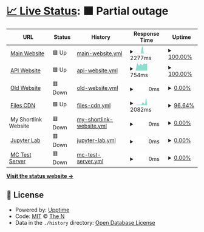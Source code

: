 # [📈 Live Status](https://uptime.therealzzy.xyz): <!--live status--> **🟧 Partial outage**

<!--start: status pages-->
<!-- This summary is generated by Upptime (https://github.com/upptime/upptime) -->
<!-- Do not edit this manually, your changes will be overwritten -->
<!-- prettier-ignore -->
| URL | Status | History | Response Time | Uptime |
| --- | ------ | ------- | ------------- | ------ |
| <img alt="" src="https://icons.duckduckgo.com/ip3/therealzzy.xyz.ico" height="13"> [Main Website](https://therealzzy.xyz) | 🟩 Up | [main-website.yml](https://github.com/then77/web-uptime/commits/HEAD/history/main-website.yml) | <details><summary><img alt="Response time graph" src="./graphs/main-website/response-time-week.png" height="20"> 2277ms</summary><br><a href="https://uptime.therealzzy.xyz/history/main-website"><img alt="Response time 561" src="https://img.shields.io/endpoint?url=https%3A%2F%2Fraw.githubusercontent.com%2Fthen77%2Fweb-uptime%2FHEAD%2Fapi%2Fmain-website%2Fresponse-time.json"></a><br><a href="https://uptime.therealzzy.xyz/history/main-website"><img alt="24-hour response time 447" src="https://img.shields.io/endpoint?url=https%3A%2F%2Fraw.githubusercontent.com%2Fthen77%2Fweb-uptime%2FHEAD%2Fapi%2Fmain-website%2Fresponse-time-day.json"></a><br><a href="https://uptime.therealzzy.xyz/history/main-website"><img alt="7-day response time 2277" src="https://img.shields.io/endpoint?url=https%3A%2F%2Fraw.githubusercontent.com%2Fthen77%2Fweb-uptime%2FHEAD%2Fapi%2Fmain-website%2Fresponse-time-week.json"></a><br><a href="https://uptime.therealzzy.xyz/history/main-website"><img alt="30-day response time 627" src="https://img.shields.io/endpoint?url=https%3A%2F%2Fraw.githubusercontent.com%2Fthen77%2Fweb-uptime%2FHEAD%2Fapi%2Fmain-website%2Fresponse-time-month.json"></a><br><a href="https://uptime.therealzzy.xyz/history/main-website"><img alt="1-year response time 561" src="https://img.shields.io/endpoint?url=https%3A%2F%2Fraw.githubusercontent.com%2Fthen77%2Fweb-uptime%2FHEAD%2Fapi%2Fmain-website%2Fresponse-time-year.json"></a></details> | <details><summary><a href="https://uptime.therealzzy.xyz/history/main-website">100.00%</a></summary><a href="https://uptime.therealzzy.xyz/history/main-website"><img alt="All-time uptime 99.86%" src="https://img.shields.io/endpoint?url=https%3A%2F%2Fraw.githubusercontent.com%2Fthen77%2Fweb-uptime%2FHEAD%2Fapi%2Fmain-website%2Fuptime.json"></a><br><a href="https://uptime.therealzzy.xyz/history/main-website"><img alt="24-hour uptime 100.00%" src="https://img.shields.io/endpoint?url=https%3A%2F%2Fraw.githubusercontent.com%2Fthen77%2Fweb-uptime%2FHEAD%2Fapi%2Fmain-website%2Fuptime-day.json"></a><br><a href="https://uptime.therealzzy.xyz/history/main-website"><img alt="7-day uptime 100.00%" src="https://img.shields.io/endpoint?url=https%3A%2F%2Fraw.githubusercontent.com%2Fthen77%2Fweb-uptime%2FHEAD%2Fapi%2Fmain-website%2Fuptime-week.json"></a><br><a href="https://uptime.therealzzy.xyz/history/main-website"><img alt="30-day uptime 99.92%" src="https://img.shields.io/endpoint?url=https%3A%2F%2Fraw.githubusercontent.com%2Fthen77%2Fweb-uptime%2FHEAD%2Fapi%2Fmain-website%2Fuptime-month.json"></a><br><a href="https://uptime.therealzzy.xyz/history/main-website"><img alt="1-year uptime 99.86%" src="https://img.shields.io/endpoint?url=https%3A%2F%2Fraw.githubusercontent.com%2Fthen77%2Fweb-uptime%2FHEAD%2Fapi%2Fmain-website%2Fuptime-year.json"></a></details>
| <img alt="" src="https://icons.duckduckgo.com/ip3/api.therealzzy.xyz.ico" height="13"> [API Website](https://api.therealzzy.xyz) | 🟩 Up | [api-website.yml](https://github.com/then77/web-uptime/commits/HEAD/history/api-website.yml) | <details><summary><img alt="Response time graph" src="./graphs/api-website/response-time-week.png" height="20"> 754ms</summary><br><a href="https://uptime.therealzzy.xyz/history/api-website"><img alt="Response time 1197" src="https://img.shields.io/endpoint?url=https%3A%2F%2Fraw.githubusercontent.com%2Fthen77%2Fweb-uptime%2FHEAD%2Fapi%2Fapi-website%2Fresponse-time.json"></a><br><a href="https://uptime.therealzzy.xyz/history/api-website"><img alt="24-hour response time 834" src="https://img.shields.io/endpoint?url=https%3A%2F%2Fraw.githubusercontent.com%2Fthen77%2Fweb-uptime%2FHEAD%2Fapi%2Fapi-website%2Fresponse-time-day.json"></a><br><a href="https://uptime.therealzzy.xyz/history/api-website"><img alt="7-day response time 754" src="https://img.shields.io/endpoint?url=https%3A%2F%2Fraw.githubusercontent.com%2Fthen77%2Fweb-uptime%2FHEAD%2Fapi%2Fapi-website%2Fresponse-time-week.json"></a><br><a href="https://uptime.therealzzy.xyz/history/api-website"><img alt="30-day response time 772" src="https://img.shields.io/endpoint?url=https%3A%2F%2Fraw.githubusercontent.com%2Fthen77%2Fweb-uptime%2FHEAD%2Fapi%2Fapi-website%2Fresponse-time-month.json"></a><br><a href="https://uptime.therealzzy.xyz/history/api-website"><img alt="1-year response time 1197" src="https://img.shields.io/endpoint?url=https%3A%2F%2Fraw.githubusercontent.com%2Fthen77%2Fweb-uptime%2FHEAD%2Fapi%2Fapi-website%2Fresponse-time-year.json"></a></details> | <details><summary><a href="https://uptime.therealzzy.xyz/history/api-website">100.00%</a></summary><a href="https://uptime.therealzzy.xyz/history/api-website"><img alt="All-time uptime 97.18%" src="https://img.shields.io/endpoint?url=https%3A%2F%2Fraw.githubusercontent.com%2Fthen77%2Fweb-uptime%2FHEAD%2Fapi%2Fapi-website%2Fuptime.json"></a><br><a href="https://uptime.therealzzy.xyz/history/api-website"><img alt="24-hour uptime 100.00%" src="https://img.shields.io/endpoint?url=https%3A%2F%2Fraw.githubusercontent.com%2Fthen77%2Fweb-uptime%2FHEAD%2Fapi%2Fapi-website%2Fuptime-day.json"></a><br><a href="https://uptime.therealzzy.xyz/history/api-website"><img alt="7-day uptime 100.00%" src="https://img.shields.io/endpoint?url=https%3A%2F%2Fraw.githubusercontent.com%2Fthen77%2Fweb-uptime%2FHEAD%2Fapi%2Fapi-website%2Fuptime-week.json"></a><br><a href="https://uptime.therealzzy.xyz/history/api-website"><img alt="30-day uptime 83.23%" src="https://img.shields.io/endpoint?url=https%3A%2F%2Fraw.githubusercontent.com%2Fthen77%2Fweb-uptime%2FHEAD%2Fapi%2Fapi-website%2Fuptime-month.json"></a><br><a href="https://uptime.therealzzy.xyz/history/api-website"><img alt="1-year uptime 97.18%" src="https://img.shields.io/endpoint?url=https%3A%2F%2Fraw.githubusercontent.com%2Fthen77%2Fweb-uptime%2FHEAD%2Fapi%2Fapi-website%2Fuptime-year.json"></a></details>
| <img alt="" src="https://icons.duckduckgo.com/ip3/site.therealzzy.xyz.ico" height="13"> [Old Website](https://site.therealzzy.xyz) | 🟥 Down | [old-website.yml](https://github.com/then77/web-uptime/commits/HEAD/history/old-website.yml) | <details><summary><img alt="Response time graph" src="./graphs/old-website/response-time-week.png" height="20"> 0ms</summary><br><a href="https://uptime.therealzzy.xyz/history/old-website"><img alt="Response time 608" src="https://img.shields.io/endpoint?url=https%3A%2F%2Fraw.githubusercontent.com%2Fthen77%2Fweb-uptime%2FHEAD%2Fapi%2Fold-website%2Fresponse-time.json"></a><br><a href="https://uptime.therealzzy.xyz/history/old-website"><img alt="24-hour response time 0" src="https://img.shields.io/endpoint?url=https%3A%2F%2Fraw.githubusercontent.com%2Fthen77%2Fweb-uptime%2FHEAD%2Fapi%2Fold-website%2Fresponse-time-day.json"></a><br><a href="https://uptime.therealzzy.xyz/history/old-website"><img alt="7-day response time 0" src="https://img.shields.io/endpoint?url=https%3A%2F%2Fraw.githubusercontent.com%2Fthen77%2Fweb-uptime%2FHEAD%2Fapi%2Fold-website%2Fresponse-time-week.json"></a><br><a href="https://uptime.therealzzy.xyz/history/old-website"><img alt="30-day response time 0" src="https://img.shields.io/endpoint?url=https%3A%2F%2Fraw.githubusercontent.com%2Fthen77%2Fweb-uptime%2FHEAD%2Fapi%2Fold-website%2Fresponse-time-month.json"></a><br><a href="https://uptime.therealzzy.xyz/history/old-website"><img alt="1-year response time 608" src="https://img.shields.io/endpoint?url=https%3A%2F%2Fraw.githubusercontent.com%2Fthen77%2Fweb-uptime%2FHEAD%2Fapi%2Fold-website%2Fresponse-time-year.json"></a></details> | <details><summary><a href="https://uptime.therealzzy.xyz/history/old-website">0.00%</a></summary><a href="https://uptime.therealzzy.xyz/history/old-website"><img alt="All-time uptime 72.05%" src="https://img.shields.io/endpoint?url=https%3A%2F%2Fraw.githubusercontent.com%2Fthen77%2Fweb-uptime%2FHEAD%2Fapi%2Fold-website%2Fuptime.json"></a><br><a href="https://uptime.therealzzy.xyz/history/old-website"><img alt="24-hour uptime 0.00%" src="https://img.shields.io/endpoint?url=https%3A%2F%2Fraw.githubusercontent.com%2Fthen77%2Fweb-uptime%2FHEAD%2Fapi%2Fold-website%2Fuptime-day.json"></a><br><a href="https://uptime.therealzzy.xyz/history/old-website"><img alt="7-day uptime 0.00%" src="https://img.shields.io/endpoint?url=https%3A%2F%2Fraw.githubusercontent.com%2Fthen77%2Fweb-uptime%2FHEAD%2Fapi%2Fold-website%2Fuptime-week.json"></a><br><a href="https://uptime.therealzzy.xyz/history/old-website"><img alt="30-day uptime 1.38%" src="https://img.shields.io/endpoint?url=https%3A%2F%2Fraw.githubusercontent.com%2Fthen77%2Fweb-uptime%2FHEAD%2Fapi%2Fold-website%2Fuptime-month.json"></a><br><a href="https://uptime.therealzzy.xyz/history/old-website"><img alt="1-year uptime 72.05%" src="https://img.shields.io/endpoint?url=https%3A%2F%2Fraw.githubusercontent.com%2Fthen77%2Fweb-uptime%2FHEAD%2Fapi%2Fold-website%2Fuptime-year.json"></a></details>
| <img alt="" src="https://icons.duckduckgo.com/ip3/files.therealzzy.xyz.ico" height="13"> [Files CDN](https://files.therealzzy.xyz) | 🟩 Up | [files-cdn.yml](https://github.com/then77/web-uptime/commits/HEAD/history/files-cdn.yml) | <details><summary><img alt="Response time graph" src="./graphs/files-cdn/response-time-week.png" height="20"> 2082ms</summary><br><a href="https://uptime.therealzzy.xyz/history/files-cdn"><img alt="Response time 2133" src="https://img.shields.io/endpoint?url=https%3A%2F%2Fraw.githubusercontent.com%2Fthen77%2Fweb-uptime%2FHEAD%2Fapi%2Ffiles-cdn%2Fresponse-time.json"></a><br><a href="https://uptime.therealzzy.xyz/history/files-cdn"><img alt="24-hour response time 443" src="https://img.shields.io/endpoint?url=https%3A%2F%2Fraw.githubusercontent.com%2Fthen77%2Fweb-uptime%2FHEAD%2Fapi%2Ffiles-cdn%2Fresponse-time-day.json"></a><br><a href="https://uptime.therealzzy.xyz/history/files-cdn"><img alt="7-day response time 2082" src="https://img.shields.io/endpoint?url=https%3A%2F%2Fraw.githubusercontent.com%2Fthen77%2Fweb-uptime%2FHEAD%2Fapi%2Ffiles-cdn%2Fresponse-time-week.json"></a><br><a href="https://uptime.therealzzy.xyz/history/files-cdn"><img alt="30-day response time 1590" src="https://img.shields.io/endpoint?url=https%3A%2F%2Fraw.githubusercontent.com%2Fthen77%2Fweb-uptime%2FHEAD%2Fapi%2Ffiles-cdn%2Fresponse-time-month.json"></a><br><a href="https://uptime.therealzzy.xyz/history/files-cdn"><img alt="1-year response time 2133" src="https://img.shields.io/endpoint?url=https%3A%2F%2Fraw.githubusercontent.com%2Fthen77%2Fweb-uptime%2FHEAD%2Fapi%2Ffiles-cdn%2Fresponse-time-year.json"></a></details> | <details><summary><a href="https://uptime.therealzzy.xyz/history/files-cdn">96.64%</a></summary><a href="https://uptime.therealzzy.xyz/history/files-cdn"><img alt="All-time uptime 99.15%" src="https://img.shields.io/endpoint?url=https%3A%2F%2Fraw.githubusercontent.com%2Fthen77%2Fweb-uptime%2FHEAD%2Fapi%2Ffiles-cdn%2Fuptime.json"></a><br><a href="https://uptime.therealzzy.xyz/history/files-cdn"><img alt="24-hour uptime 100.00%" src="https://img.shields.io/endpoint?url=https%3A%2F%2Fraw.githubusercontent.com%2Fthen77%2Fweb-uptime%2FHEAD%2Fapi%2Ffiles-cdn%2Fuptime-day.json"></a><br><a href="https://uptime.therealzzy.xyz/history/files-cdn"><img alt="7-day uptime 96.64%" src="https://img.shields.io/endpoint?url=https%3A%2F%2Fraw.githubusercontent.com%2Fthen77%2Fweb-uptime%2FHEAD%2Fapi%2Ffiles-cdn%2Fuptime-week.json"></a><br><a href="https://uptime.therealzzy.xyz/history/files-cdn"><img alt="30-day uptime 99.14%" src="https://img.shields.io/endpoint?url=https%3A%2F%2Fraw.githubusercontent.com%2Fthen77%2Fweb-uptime%2FHEAD%2Fapi%2Ffiles-cdn%2Fuptime-month.json"></a><br><a href="https://uptime.therealzzy.xyz/history/files-cdn"><img alt="1-year uptime 99.15%" src="https://img.shields.io/endpoint?url=https%3A%2F%2Fraw.githubusercontent.com%2Fthen77%2Fweb-uptime%2FHEAD%2Fapi%2Ffiles-cdn%2Fuptime-year.json"></a></details>
| <img alt="" src="https://icons.duckduckgo.com/ip3/null.ico" height="13"> My Shortlink Website | 🟥 Down | [my-shortlink-website.yml](https://github.com/then77/web-uptime/commits/HEAD/history/my-shortlink-website.yml) | <details><summary><img alt="Response time graph" src="./graphs/my-shortlink-website/response-time-week.png" height="20"> 0ms</summary><br><a href="https://uptime.therealzzy.xyz/history/my-shortlink-website"><img alt="Response time 2028" src="https://img.shields.io/endpoint?url=https%3A%2F%2Fraw.githubusercontent.com%2Fthen77%2Fweb-uptime%2FHEAD%2Fapi%2Fmy-shortlink-website%2Fresponse-time.json"></a><br><a href="https://uptime.therealzzy.xyz/history/my-shortlink-website"><img alt="24-hour response time 0" src="https://img.shields.io/endpoint?url=https%3A%2F%2Fraw.githubusercontent.com%2Fthen77%2Fweb-uptime%2FHEAD%2Fapi%2Fmy-shortlink-website%2Fresponse-time-day.json"></a><br><a href="https://uptime.therealzzy.xyz/history/my-shortlink-website"><img alt="7-day response time 0" src="https://img.shields.io/endpoint?url=https%3A%2F%2Fraw.githubusercontent.com%2Fthen77%2Fweb-uptime%2FHEAD%2Fapi%2Fmy-shortlink-website%2Fresponse-time-week.json"></a><br><a href="https://uptime.therealzzy.xyz/history/my-shortlink-website"><img alt="30-day response time 0" src="https://img.shields.io/endpoint?url=https%3A%2F%2Fraw.githubusercontent.com%2Fthen77%2Fweb-uptime%2FHEAD%2Fapi%2Fmy-shortlink-website%2Fresponse-time-month.json"></a><br><a href="https://uptime.therealzzy.xyz/history/my-shortlink-website"><img alt="1-year response time 2028" src="https://img.shields.io/endpoint?url=https%3A%2F%2Fraw.githubusercontent.com%2Fthen77%2Fweb-uptime%2FHEAD%2Fapi%2Fmy-shortlink-website%2Fresponse-time-year.json"></a></details> | <details><summary><a href="https://uptime.therealzzy.xyz/history/my-shortlink-website">0.00%</a></summary><a href="https://uptime.therealzzy.xyz/history/my-shortlink-website"><img alt="All-time uptime 40.30%" src="https://img.shields.io/endpoint?url=https%3A%2F%2Fraw.githubusercontent.com%2Fthen77%2Fweb-uptime%2FHEAD%2Fapi%2Fmy-shortlink-website%2Fuptime.json"></a><br><a href="https://uptime.therealzzy.xyz/history/my-shortlink-website"><img alt="24-hour uptime 0.00%" src="https://img.shields.io/endpoint?url=https%3A%2F%2Fraw.githubusercontent.com%2Fthen77%2Fweb-uptime%2FHEAD%2Fapi%2Fmy-shortlink-website%2Fuptime-day.json"></a><br><a href="https://uptime.therealzzy.xyz/history/my-shortlink-website"><img alt="7-day uptime 0.00%" src="https://img.shields.io/endpoint?url=https%3A%2F%2Fraw.githubusercontent.com%2Fthen77%2Fweb-uptime%2FHEAD%2Fapi%2Fmy-shortlink-website%2Fuptime-week.json"></a><br><a href="https://uptime.therealzzy.xyz/history/my-shortlink-website"><img alt="30-day uptime 1.38%" src="https://img.shields.io/endpoint?url=https%3A%2F%2Fraw.githubusercontent.com%2Fthen77%2Fweb-uptime%2FHEAD%2Fapi%2Fmy-shortlink-website%2Fuptime-month.json"></a><br><a href="https://uptime.therealzzy.xyz/history/my-shortlink-website"><img alt="1-year uptime 40.30%" src="https://img.shields.io/endpoint?url=https%3A%2F%2Fraw.githubusercontent.com%2Fthen77%2Fweb-uptime%2FHEAD%2Fapi%2Fmy-shortlink-website%2Fuptime-year.json"></a></details>
| <img alt="" src="https://icons.duckduckgo.com/ip3/pylab.therealzzy.xyz.ico" height="13"> [Jupyter Lab](https://pylab.therealzzy.xyz) | 🟥 Down | [jupyter-lab.yml](https://github.com/then77/web-uptime/commits/HEAD/history/jupyter-lab.yml) | <details><summary><img alt="Response time graph" src="./graphs/jupyter-lab/response-time-week.png" height="20"> 0ms</summary><br><a href="https://uptime.therealzzy.xyz/history/jupyter-lab"><img alt="Response time 0" src="https://img.shields.io/endpoint?url=https%3A%2F%2Fraw.githubusercontent.com%2Fthen77%2Fweb-uptime%2FHEAD%2Fapi%2Fjupyter-lab%2Fresponse-time.json"></a><br><a href="https://uptime.therealzzy.xyz/history/jupyter-lab"><img alt="24-hour response time 0" src="https://img.shields.io/endpoint?url=https%3A%2F%2Fraw.githubusercontent.com%2Fthen77%2Fweb-uptime%2FHEAD%2Fapi%2Fjupyter-lab%2Fresponse-time-day.json"></a><br><a href="https://uptime.therealzzy.xyz/history/jupyter-lab"><img alt="7-day response time 0" src="https://img.shields.io/endpoint?url=https%3A%2F%2Fraw.githubusercontent.com%2Fthen77%2Fweb-uptime%2FHEAD%2Fapi%2Fjupyter-lab%2Fresponse-time-week.json"></a><br><a href="https://uptime.therealzzy.xyz/history/jupyter-lab"><img alt="30-day response time 0" src="https://img.shields.io/endpoint?url=https%3A%2F%2Fraw.githubusercontent.com%2Fthen77%2Fweb-uptime%2FHEAD%2Fapi%2Fjupyter-lab%2Fresponse-time-month.json"></a><br><a href="https://uptime.therealzzy.xyz/history/jupyter-lab"><img alt="1-year response time 0" src="https://img.shields.io/endpoint?url=https%3A%2F%2Fraw.githubusercontent.com%2Fthen77%2Fweb-uptime%2FHEAD%2Fapi%2Fjupyter-lab%2Fresponse-time-year.json"></a></details> | <details><summary><a href="https://uptime.therealzzy.xyz/history/jupyter-lab">0.00%</a></summary><a href="https://uptime.therealzzy.xyz/history/jupyter-lab"><img alt="All-time uptime 0.00%" src="https://img.shields.io/endpoint?url=https%3A%2F%2Fraw.githubusercontent.com%2Fthen77%2Fweb-uptime%2FHEAD%2Fapi%2Fjupyter-lab%2Fuptime.json"></a><br><a href="https://uptime.therealzzy.xyz/history/jupyter-lab"><img alt="24-hour uptime 0.00%" src="https://img.shields.io/endpoint?url=https%3A%2F%2Fraw.githubusercontent.com%2Fthen77%2Fweb-uptime%2FHEAD%2Fapi%2Fjupyter-lab%2Fuptime-day.json"></a><br><a href="https://uptime.therealzzy.xyz/history/jupyter-lab"><img alt="7-day uptime 0.00%" src="https://img.shields.io/endpoint?url=https%3A%2F%2Fraw.githubusercontent.com%2Fthen77%2Fweb-uptime%2FHEAD%2Fapi%2Fjupyter-lab%2Fuptime-week.json"></a><br><a href="https://uptime.therealzzy.xyz/history/jupyter-lab"><img alt="30-day uptime 1.38%" src="https://img.shields.io/endpoint?url=https%3A%2F%2Fraw.githubusercontent.com%2Fthen77%2Fweb-uptime%2FHEAD%2Fapi%2Fjupyter-lab%2Fuptime-month.json"></a><br><a href="https://uptime.therealzzy.xyz/history/jupyter-lab"><img alt="1-year uptime 0.00%" src="https://img.shields.io/endpoint?url=https%3A%2F%2Fraw.githubusercontent.com%2Fthen77%2Fweb-uptime%2FHEAD%2Fapi%2Fjupyter-lab%2Fuptime-year.json"></a></details>
| <img alt="" src="https://icons.duckduckgo.com/ip3/play.therealzzy.xyz.ico" height="13"> [MC Test Server](https://play.therealzzy.xyz) | 🟥 Down | [mc-test-server.yml](https://github.com/then77/web-uptime/commits/HEAD/history/mc-test-server.yml) | <details><summary><img alt="Response time graph" src="./graphs/mc-test-server/response-time-week.png" height="20"> 0ms</summary><br><a href="https://uptime.therealzzy.xyz/history/mc-test-server"><img alt="Response time 0" src="https://img.shields.io/endpoint?url=https%3A%2F%2Fraw.githubusercontent.com%2Fthen77%2Fweb-uptime%2FHEAD%2Fapi%2Fmc-test-server%2Fresponse-time.json"></a><br><a href="https://uptime.therealzzy.xyz/history/mc-test-server"><img alt="24-hour response time 0" src="https://img.shields.io/endpoint?url=https%3A%2F%2Fraw.githubusercontent.com%2Fthen77%2Fweb-uptime%2FHEAD%2Fapi%2Fmc-test-server%2Fresponse-time-day.json"></a><br><a href="https://uptime.therealzzy.xyz/history/mc-test-server"><img alt="7-day response time 0" src="https://img.shields.io/endpoint?url=https%3A%2F%2Fraw.githubusercontent.com%2Fthen77%2Fweb-uptime%2FHEAD%2Fapi%2Fmc-test-server%2Fresponse-time-week.json"></a><br><a href="https://uptime.therealzzy.xyz/history/mc-test-server"><img alt="30-day response time 0" src="https://img.shields.io/endpoint?url=https%3A%2F%2Fraw.githubusercontent.com%2Fthen77%2Fweb-uptime%2FHEAD%2Fapi%2Fmc-test-server%2Fresponse-time-month.json"></a><br><a href="https://uptime.therealzzy.xyz/history/mc-test-server"><img alt="1-year response time 0" src="https://img.shields.io/endpoint?url=https%3A%2F%2Fraw.githubusercontent.com%2Fthen77%2Fweb-uptime%2FHEAD%2Fapi%2Fmc-test-server%2Fresponse-time-year.json"></a></details> | <details><summary><a href="https://uptime.therealzzy.xyz/history/mc-test-server">0.00%</a></summary><a href="https://uptime.therealzzy.xyz/history/mc-test-server"><img alt="All-time uptime 0.00%" src="https://img.shields.io/endpoint?url=https%3A%2F%2Fraw.githubusercontent.com%2Fthen77%2Fweb-uptime%2FHEAD%2Fapi%2Fmc-test-server%2Fuptime.json"></a><br><a href="https://uptime.therealzzy.xyz/history/mc-test-server"><img alt="24-hour uptime 0.00%" src="https://img.shields.io/endpoint?url=https%3A%2F%2Fraw.githubusercontent.com%2Fthen77%2Fweb-uptime%2FHEAD%2Fapi%2Fmc-test-server%2Fuptime-day.json"></a><br><a href="https://uptime.therealzzy.xyz/history/mc-test-server"><img alt="7-day uptime 0.00%" src="https://img.shields.io/endpoint?url=https%3A%2F%2Fraw.githubusercontent.com%2Fthen77%2Fweb-uptime%2FHEAD%2Fapi%2Fmc-test-server%2Fuptime-week.json"></a><br><a href="https://uptime.therealzzy.xyz/history/mc-test-server"><img alt="30-day uptime 1.38%" src="https://img.shields.io/endpoint?url=https%3A%2F%2Fraw.githubusercontent.com%2Fthen77%2Fweb-uptime%2FHEAD%2Fapi%2Fmc-test-server%2Fuptime-month.json"></a><br><a href="https://uptime.therealzzy.xyz/history/mc-test-server"><img alt="1-year uptime 0.00%" src="https://img.shields.io/endpoint?url=https%3A%2F%2Fraw.githubusercontent.com%2Fthen77%2Fweb-uptime%2FHEAD%2Fapi%2Fmc-test-server%2Fuptime-year.json"></a></details>

<!--end: status pages-->

[**Visit the status website →**](https://uptime.therealzzy.xyz)

## 📄 License

- Powered by: [Upptime](https://github.com/upptime/upptime)
- Code: [MIT](./LICENSE) © [The N](https://therealzzy.xyz)
- Data in the `./history` directory: [Open Database License](https://opendatacommons.org/licenses/odbl/1-0/)
